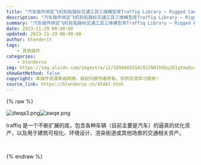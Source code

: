 ```yaml
---
title: "汽车插件绑定飞机轮船路标交通工具三维模型库Traffiq Library – Rigged Cars v2.0"
description: "汽车插件绑定飞机轮船路标交通工具三维模型库Traffiq Library – Rigged Cars v2.0"
summary: "汽车插件绑定飞机轮船路标交通工具三维模型库Traffiq Library – Rigged Cars v2.0"
date: 2023-11-29 00:00:00
updated: 2023-11-29 00:00:00
author: blenderit
tags: 
    - 其他插件
categories:
    - blenderco
img: https://img.alicdn.com/imgextra/i2/1856665554/O1CN01h5by2D1qtma5nzFKY_!!1856665554.jpg
showGetMethod: false
copyright: 本插件资源来自网络，版权归原作者所有，仅供交流学习使用！
source_link: https://blenderco.cn/45467.html
---
```


{% raw %}
<p><img class="aligncenter loaded" src="https://img.alicdn.com/imgextra/i2/751044092/O1CN01qieRTz1g6BTUkoT1B_!!751044092.png" alt="dwqa3.png" data-original="https://img.alicdn.com/imgextra/i2/751044092/O1CN01qieRTz1g6BTUkoT1B_!!751044092.png"><img class="aligncenter loaded" src="https://img.alicdn.com/imgextra/i4/751044092/O1CN01PYxnr81g6BTBwFOVk_!!751044092.png" alt="awqe.png" data-original="https://img.alicdn.com/imgextra/i4/751044092/O1CN01PYxnr81g6BTBwFOVk_!!751044092.png"></p><p>traffiq 是一个不断扩展的库，包含各种车辆（目前主要是汽车）的逼真的优化资产，以及用于建筑可视化、环境设计、渲染街道或其他场景的交通相关资产。</p><p> </p>
<div style="display: none">blenderco</div>
{% endraw %}